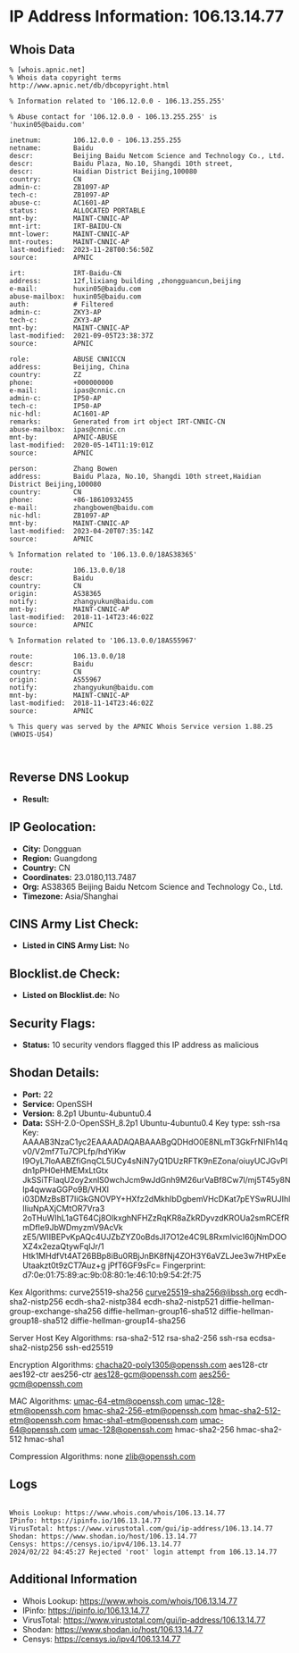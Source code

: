 # IP Address Information: 106.13.14.77

## Whois Data
```
% [whois.apnic.net]
% Whois data copyright terms    http://www.apnic.net/db/dbcopyright.html

% Information related to '106.12.0.0 - 106.13.255.255'

% Abuse contact for '106.12.0.0 - 106.13.255.255' is 'huxin05@baidu.com'

inetnum:        106.12.0.0 - 106.13.255.255
netname:        Baidu
descr:          Beijing Baidu Netcom Science and Technology Co., Ltd.
descr:          Baidu Plaza, No.10, Shangdi 10th street,
descr:          Haidian District Beijing,100080
country:        CN
admin-c:        ZB1097-AP
tech-c:         ZB1097-AP
abuse-c:        AC1601-AP
status:         ALLOCATED PORTABLE
mnt-by:         MAINT-CNNIC-AP
mnt-irt:        IRT-BAIDU-CN
mnt-lower:      MAINT-CNNIC-AP
mnt-routes:     MAINT-CNNIC-AP
last-modified:  2023-11-28T00:56:50Z
source:         APNIC

irt:            IRT-Baidu-CN
address:        12f,lixiang building ,zhongguancun,beijing
e-mail:         huxin05@baidu.com
abuse-mailbox:  huxin05@baidu.com
auth:           # Filtered
admin-c:        ZKY3-AP
tech-c:         ZKY3-AP
mnt-by:         MAINT-CNNIC-AP
last-modified:  2021-09-05T23:38:37Z
source:         APNIC

role:           ABUSE CNNICCN
address:        Beijing, China
country:        ZZ
phone:          +000000000
e-mail:         ipas@cnnic.cn
admin-c:        IP50-AP
tech-c:         IP50-AP
nic-hdl:        AC1601-AP
remarks:        Generated from irt object IRT-CNNIC-CN
abuse-mailbox:  ipas@cnnic.cn
mnt-by:         APNIC-ABUSE
last-modified:  2020-05-14T11:19:01Z
source:         APNIC

person:         Zhang Bowen
address:        Baidu Plaza, No.10, Shangdi 10th street,Haidian District Beijing,100080
country:        CN
phone:          +86-18610932455
e-mail:         zhangbowen@baidu.com
nic-hdl:        ZB1097-AP
mnt-by:         MAINT-CNNIC-AP
last-modified:  2023-04-20T07:35:14Z
source:         APNIC

% Information related to '106.13.0.0/18AS38365'

route:          106.13.0.0/18
descr:          Baidu
country:        CN
origin:         AS38365
notify:         zhangyukun@baidu.com
mnt-by:         MAINT-CNNIC-AP
last-modified:  2018-11-14T23:46:02Z
source:         APNIC

% Information related to '106.13.0.0/18AS55967'

route:          106.13.0.0/18
descr:          Baidu
country:        CN
origin:         AS55967
notify:         zhangyukun@baidu.com
mnt-by:         MAINT-CNNIC-AP
last-modified:  2018-11-14T23:46:02Z
source:         APNIC

% This query was served by the APNIC Whois Service version 1.88.25 (WHOIS-US4)



```
## Reverse DNS Lookup
- **Result:** 

## IP Geolocation:
- **City:** Dongguan
- **Region:** Guangdong
- **Country:** CN
- **Coordinates:** 23.0180,113.7487
- **Org:** AS38365 Beijing Baidu Netcom Science and Technology Co., Ltd.
- **Timezone:** Asia/Shanghai

## CINS Army List Check:
- **Listed in CINS Army List:** 
No

## Blocklist.de Check:
- **Listed on Blocklist.de:** 
No

## Security Flags:
- **Status:** 10 security vendors flagged this IP address as malicious

## Shodan Details:
- **Port:** 22
- **Service:** OpenSSH
- **Version:** 8.2p1 Ubuntu-4ubuntu0.4
- **Data:** SSH-2.0-OpenSSH_8.2p1 Ubuntu-4ubuntu0.4
Key type: ssh-rsa
Key: AAAAB3NzaC1yc2EAAAADAQABAAABgQDHdO0E8NLmT3GkFrNIFh14qv0/V2mf7Tu7CPLfp/hdYiKw
I9OyL7loAABZfiGnqCL5UCy4sNiN7yQ1DUzRFTK9nEZona/oiuyUCJGvPldn1pPH0eHMEMxLtGtx
JkSSiTFIaqU2oy2xnlS0wchJcm9wJdGnh9M26urVaBf8Cw7l/mj5T45y8Nlp4qwwaGGPo9B/VHXl
i03DMzBsBT7IiGkGNOVPY+HXfz2dMkhIbDgbemVHcDKat7pEYSwRUJIhllIiuNpAXjCMtOR7Vra3
2oTHuWIhL1aGT64Cj8OlkxghNFHZzRqKR8aZkRDyvzdKROUa2smRCEfRmDfIe9JbWDmyzmV9AcVk
zE5/WIIBEPvKpAQc4UJZbZYZ0oBdsJI7O12e4C9L8RxmIvicI60jNmDOOXZ4x2ezaQtywFqIJr/1
Htk1MHdfVt4AT26BBp8iBu0RBjJnBK8fNj4ZOH3Y6aVZLJee3w7HtPxEeUtaakzt0t9zCT7Auz+g
jPfT6GF9sFc=
Fingerprint: d7:0e:01:75:89:ac:9b:08:80:1e:46:10:b9:54:2f:75

Kex Algorithms:
	curve25519-sha256
	curve25519-sha256@libssh.org
	ecdh-sha2-nistp256
	ecdh-sha2-nistp384
	ecdh-sha2-nistp521
	diffie-hellman-group-exchange-sha256
	diffie-hellman-group16-sha512
	diffie-hellman-group18-sha512
	diffie-hellman-group14-sha256

Server Host Key Algorithms:
	rsa-sha2-512
	rsa-sha2-256
	ssh-rsa
	ecdsa-sha2-nistp256
	ssh-ed25519

Encryption Algorithms:
	chacha20-poly1305@openssh.com
	aes128-ctr
	aes192-ctr
	aes256-ctr
	aes128-gcm@openssh.com
	aes256-gcm@openssh.com

MAC Algorithms:
	umac-64-etm@openssh.com
	umac-128-etm@openssh.com
	hmac-sha2-256-etm@openssh.com
	hmac-sha2-512-etm@openssh.com
	hmac-sha1-etm@openssh.com
	umac-64@openssh.com
	umac-128@openssh.com
	hmac-sha2-256
	hmac-sha2-512
	hmac-sha1

Compression Algorithms:
	none
	zlib@openssh.com


## Logs
```

Whois Lookup: https://www.whois.com/whois/106.13.14.77
IPinfo: https://ipinfo.io/106.13.14.77
VirusTotal: https://www.virustotal.com/gui/ip-address/106.13.14.77
Shodan: https://www.shodan.io/host/106.13.14.77
Censys: https://censys.io/ipv4/106.13.14.77
2024/02/22 04:45:27 Rejected 'root' login attempt from 106.13.14.77

```
## Additional Information
- Whois Lookup: https://www.whois.com/whois/106.13.14.77
- IPinfo: https://ipinfo.io/106.13.14.77
- VirusTotal: https://www.virustotal.com/gui/ip-address/106.13.14.77
- Shodan: https://www.shodan.io/host/106.13.14.77
- Censys: https://censys.io/ipv4/106.13.14.77

